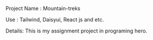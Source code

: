 Project Name : Mountain-treks
 
Use : Tailwind, Daisyui, React js and etc.

Details: This is my assignment project in programing hero.